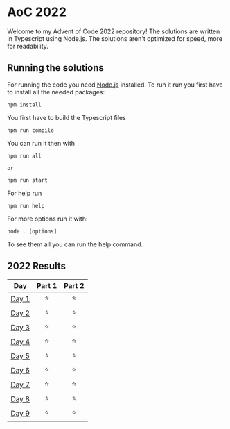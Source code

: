 # AoC 2022

Welcome to my Advent of Code 2022 repository! The solutions are written in Typescript using Node.js. The solutions aren't optimized for speed, more for readability.

## Running the solutions
For running the code you need [Node.js](https://nodejs.org/en/) installed.
To run it run you first have to install all the needed packages:

 ```
 npm install
 ```

You first have to build the Typescript files
 ```
npm run compile
 ```


You can run it then with

 ```
 npm run all

 or

 npm run start
 ```

For help run
 ```
npm run help
 ```

For more options run it with: 
``` 
node . [options]
```

To see them all you can run the help command.

<!--- advent_readme_stars table --->
## 2022 Results

| Day | Part 1 | Part 2 |
| :---: | :---: | :---: |
| [Day 1](https://adventofcode.com/2022/day/1) | ⭐ | ⭐ |
| [Day 2](https://adventofcode.com/2022/day/2) | ⭐ | ⭐ |
| [Day 3](https://adventofcode.com/2022/day/3) | ⭐ | ⭐ |
| [Day 4](https://adventofcode.com/2022/day/4) | ⭐ | ⭐ |
| [Day 5](https://adventofcode.com/2022/day/5) | ⭐ | ⭐ |
| [Day 6](https://adventofcode.com/2022/day/6) | ⭐ | ⭐ |
| [Day 7](https://adventofcode.com/2022/day/7) | ⭐ | ⭐ |
| [Day 8](https://adventofcode.com/2022/day/8) | ⭐ | ⭐ |
| [Day 9](https://adventofcode.com/2022/day/9) | ⭐ | ⭐ |
<!--- advent_readme_stars table --->


